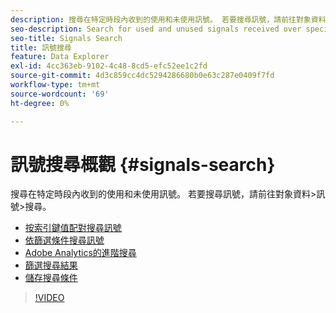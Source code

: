 ```yaml
---
description: 搜尋在特定時段內收到的使用和未使用訊號。 若要搜尋訊號，請前往對象資料>訊號>搜尋。
seo-description: Search for used and unused signals received over specific periods of time. To search for signals, go to Audience Data > Signals > Search.
seo-title: Signals Search
title: 訊號搜尋
feature: Data Explorer
exl-id: 4cc363eb-9102-4c48-8cd5-efc52ee1c2fd
source-git-commit: 4d3c859cc4dc5294286680b0e63c287e0409f7fd
workflow-type: tm+mt
source-wordcount: '69'
ht-degree: 0%

---
```


# 訊號搜尋概觀 {#signals-search}

搜尋在特定時段內收到的使用和未使用訊號。 若要搜尋訊號，請前往對象資料>訊號>搜尋。

* [按索引鍵值配對搜尋訊號](/help/using/features/data-explorer/data-explorer-signals-search/data-explorer-search-pairs.md)
* [依篩選條件搜尋訊號](/help/using/features/data-explorer/data-explorer-signals-search/data-explorer-search-filters.md)
* [Adobe Analytics的進階搜尋](/help/using/features/data-explorer/data-explorer-signals-search/data-explorer-search-analytics.md)
* [篩選搜尋結果](/help/using/features/data-explorer/data-explorer-signals-search/data-explorer-filter-results.md)
* [儲存搜尋條件](/help/using/features/data-explorer/data-explorer-signals-search/data-explorer-save-search.md)

>[!VIDEO](https://video.tv.adobe.com/v/25148/)
